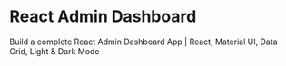 # React Admin Dashboard

Build a complete React Admin Dashboard App | React, Material UI, Data Grid, Light & Dark Mode


